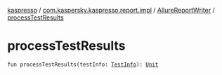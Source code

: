 [kaspresso](../../index.md) / [com.kaspersky.kaspresso.report.impl](../index.md) / [AllureReportWriter](index.md) / [processTestResults](./process-test-results.md)

# processTestResults

`fun processTestResults(testInfo: `[`TestInfo`](../../com.kaspersky.kaspresso.testcases.models.info/-test-info/index.md)`): `[`Unit`](https://kotlinlang.org/api/latest/jvm/stdlib/kotlin/-unit/index.html)